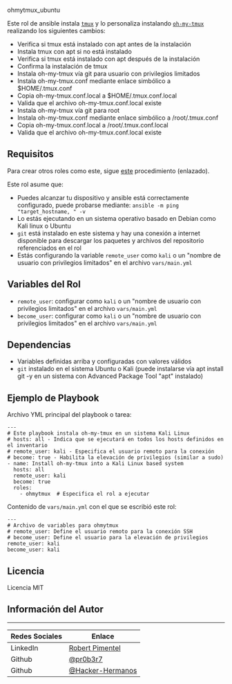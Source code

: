 ohmytmux_ubuntu

Este rol de ansible instala [`tmux`](https://github.com/tmux/tmux/wiki) y lo personaliza instalando [`oh-my-tmux`](https://github.com/gpakosz/.tmux) realizando los siguientes cambios:

- Verifica si tmux está instalado con apt antes de la instalación
- Instala tmux con apt si no está instalado
- Verifica si tmux está instalado con apt después de la instalación
- Confirma la instalación de tmux
- Instala oh-my-tmux vía git para usuario con privilegios limitados
- Instala oh-my-tmux.conf mediante enlace simbólico a $HOME/.tmux.conf
- Copia oh-my-tmux.conf.local a $HOME/.tmux.conf.local
- Valida que el archivo oh-my-tmux.conf.local existe
- Instala oh-my-tmux vía git para root
- Instala oh-my-tmux.conf mediante enlace simbólico a /root/.tmux.conf
- Copia oh-my-tmux.conf.local a /root/.tmux.conf.local
- Valida que el archivo oh-my-tmux.conf.local existe

Requisitos
------------

Para crear otros roles como este, sigue [este](https://redhatgov.io/workshops/ansible_automation/exercise1.5/) procedimiento (enlazado).

Este rol asume que:

- Puedes alcanzar tu dispositivo y ansible está correctamente configurado, puede probarse mediante: ` ansible -m ping "target_hostname, " -v `
- Lo estás ejecutando en un sistema operativo basado en Debian como Kali linux o Ubuntu
- `git` está instalado en este sistema y hay una conexión a internet disponible para descargar los paquetes y archivos del repositorio referenciados en el rol
- Estás configurando la variable `remote_user` como `kali` o un "nombre de usuario con privilegios limitados" en el archivo `vars/main.yml`

Variables del Rol
--------------

- `remote_user`: configurar como `kali` o un "nombre de usuario con privilegios limitados" en el archivo `vars/main.yml`
- `become_user`: configurar como `kali` o un "nombre de usuario con privilegios limitados" en el archivo `vars/main.yml`

Dependencias
------------

- Variables definidas arriba y configuradas con valores válidos
- `git` instalado en el sistema Ubuntu o Kali (puede instalarse vía apt install git -y en un sistema con Advanced Package Tool "apt" instalado)

Ejemplo de Playbook
----------------

Archivo YML principal del playbook o tarea:

```YML
---
# Este playbook instala oh-my-tmux en un sistema Kali Linux
# hosts: all - Indica que se ejecutará en todos los hosts definidos en el inventario
# remote_user: kali - Especifica el usuario remoto para la conexión
# become: true - Habilita la elevación de privilegios (similar a sudo)
- name: Install oh-my-tmux into a Kali Linux based system
  hosts: all
  remote_user: kali
  become: true
  roles:
    - ohmytmux  # Especifica el rol a ejecutar
```

Contenido de `vars/main.yml` con el que se escribió este rol:

```YML
---
# Archivo de variables para ohmytmux
# remote_user: Define el usuario remoto para la conexión SSH
# become_user: Define el usuario para la elevación de privilegios
remote_user: kali
become_user: kali
```

## Licencia

Licencia MIT

## Información del Autor

-------

| Redes Sociales | Enlace |
| --- | --- |
| LinkedIn | [Robert Pimentel](https://LinkedIn.com/in/pimentelrobert1) |
| Github | [@pr0b3r7](https://github.com/pr0b3r7) |
| Github | [@Hacker-Hermanos](https://github.com/Hacker-Hermanos) |
